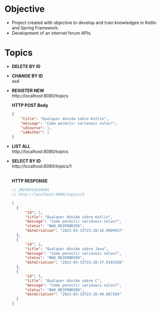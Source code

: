 # Objective
* Project created with objective to develop and train knowledges in Kotlin and Spring Framework. <br>
* Development of an internet forum APIs.

# Topics

* **DELETE BY ID** <br>


* **CHANGE BY ID** <br>
asd

* **REGISTER NEW** <br>
http://localhost:8080/topics

    **HTTP POST Body**
    ```JSON
    {
        "title": "Qualquer dúvida sobre Kotlin",
        "message": "Como permitir variáveis nulas?",
        "idCourse": 1,
        "idAuthor": 1
    }
    ```

* **LIST ALL**<br>
http://localhost:8080/topics

* **SELECT BY ID** <br>
http://localhost:8080/topics/1 <br><br>

    **HTTP RESPONSE**
    ```KOTLIN
    // 20230314224601
    // http://localhost:8080/topics/3
    ```

  ```JSON
  [
    {
        "id": 1,
        "title": "Qualquer dúvida sobre Kotlin",
        "message": "Como permitir variáveis nulas?",
        "status": "NAO_RESPONDIDO",
        "dateCriation": "2023-03-15T23:28:16.8909937"
    },
    {
        "id": 2,
        "title": "Qualquer dúvida sobre Java",
        "message": "Como permitir variáveis nulas?",
        "status": "NAO_RESPONDIDO",
        "dateCriation": "2023-03-15T23:28:37.8183158"
    },
    {
        "id": 3,
        "title": "Qualquer dúvida sobre C",
        "message": "Como permitir variáveis nulas?",
        "status": "NAO_RESPONDIDO",
        "dateCriation": "2023-03-15T23:28:40.667184"
    }
  ]
```

